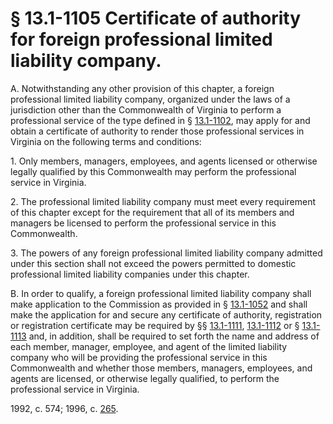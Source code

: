 # § 13.1-1105 Certificate of authority for foreign professional limited liability company.

<p>A. Notwithstanding any other provision of this chapter, a foreign professional limited liability company, organized under the laws of a jurisdiction other than the Commonwealth of Virginia to perform a professional service of the type defined in § <a href='http://law.lis.virginia.gov/vacode/13.1-1102/'>13.1-1102</a>, may apply for and obtain a certificate of authority to render those professional services in Virginia on the following terms and conditions:</p><p>1. Only members, managers, employees, and agents licensed or otherwise legally qualified by this Commonwealth may perform the professional service in Virginia.</p><p>2. The professional limited liability company must meet every requirement of this chapter except for the requirement that all of its members and managers be licensed to perform the professional service in this Commonwealth.</p><p>3. The powers of any foreign professional limited liability company admitted under this section shall not exceed the powers permitted to domestic professional limited liability companies under this chapter.</p><p>B. In order to qualify, a foreign professional limited liability company shall make application to the Commission as provided in § <a href='http://law.lis.virginia.gov/vacode/13.1-1052/'>13.1-1052</a> and shall make the application for and secure any certificate of authority, registration or registration certificate may be required by §§ <a href='http://law.lis.virginia.gov/vacode/13.1-1111/'>13.1-1111</a>, <a href='http://law.lis.virginia.gov/vacode/13.1-1112/'>13.1-1112</a> or § <a href='http://law.lis.virginia.gov/vacode/13.1-1113/'>13.1-1113</a> and, in addition, shall be required to set forth the name and address of each member, manager, employee, and agent of the limited liability company who will be providing the professional service in this Commonwealth and whether those members, managers, employees, and agents are licensed, or otherwise legally qualified, to perform the professional service in Virginia.</p><p>1992, c. 574; 1996, c. <a href='http://lis.virginia.gov/cgi-bin/legp604.exe?961+ful+CHAP0265'>265</a>.</p>